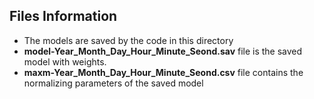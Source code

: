 ## Files Information
- The models are saved by the code in this directory 
- **model-Year_Month_Day_Hour_Minute_Seond.sav** file is the saved model with weights.
- **maxm-Year_Month_Day_Hour_Minute_Seond.csv** file contains the normalizing parameters of the saved model
